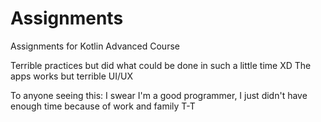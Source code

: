 # Assignments
Assignments for Kotlin Advanced Course

Terrible practices but did what could be done in such a little time XD
The apps works but terrible UI/UX

To anyone seeing this: I swear I'm a good programmer, I just didn't have enough time because of work and family T-T 

